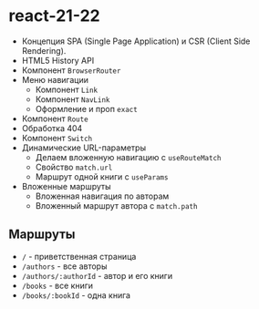 # react-21-22

- Концепция SPA (Single Page Application) и CSR (Client Side Rendering).
- HTML5 History API
- Компонент `BrowserRouter`
- Меню навигации
  - Компонент `Link`
  - Компонент `NavLink`
  - Оформление и проп `exact`
- Компонент `Route`
- Обработка 404
- Компонент `Switch`
- Динамические URL-параметры
  - Делаем вложенную навигацию c `useRouteMatch`
  - Свойство `match.url`
  - Маршрут одной книги с `useParams`
- Вложенные маршруты
  - Вложенная навигация по авторам
  - Вложенный маршрут автора с `match.path`

## Маршруты

- `/` - приветственная страница
- `/authors` - все авторы
- `/authors/:authorId` - автор и его книги
- `/books` - все книги
- `/books/:bookId` - одна книга
